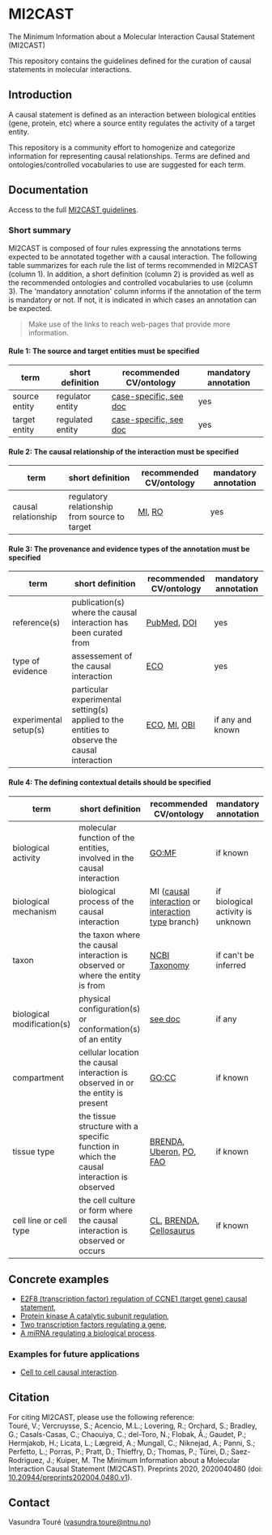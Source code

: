 # MI2CAST
The Minimum Information about a Molecular Interaction Causal Statement (MI2CAST)

This repository contains the guidelines defined for the curation of causal statements in molecular interactions.

## Introduction
A causal statement is defined as an interaction between biological entities (gene, protein, etc) where a source entity regulates the activity of a target entity.

This repository is a community effort to homogenize and categorize information for representing causal relationships. Terms are defined and ontologies/controlled vocabularies to use are suggested for each term.

## Documentation
Access to the full [MI2CAST guidelines](docs/MI2CAST_guideline.md).

### Short summary
MI2CAST is composed of four rules expressing the annotations terms expected to be annotated together with a causal interaction. The following table summarizes for each rule the list of terms recommended in MI2CAST (column 1). In addition, a short definition (column 2) is provided as well as the recommended ontologies and controlled vocabularies to use (column 3). The 'mandatory annotation' column informs if the annotation of the term is mandatory or not. If not, it is indicated in which cases an annotation can be expected.
> Make use of the links to reach web-pages that provide more information.

#### Rule 1: The source and target entities must be specified

|	term |	short definition |	recommended CV/ontology |	mandatory annotation |
|-|-|-|-|
| source entity |	regulator entity |	[case-specific, see doc](https://github.com/MI2CAST/MI2CAST/blob/master/docs/MI2CAST_guideline.md#entity-source-and-target-entity-of-the-causal-statement-mandatory)	| yes |
| target entity |	regulated entity |	[case-specific, see doc](https://github.com/MI2CAST/MI2CAST/blob/master/docs/MI2CAST_guideline.md#entity-source-and-target-entity-of-the-causal-statement-mandatory)	| yes |

#### Rule 2: The causal relationship of the interaction must be specified

|	term |	short definition |	recommended CV/ontology |	mandatory annotation |
|-|-|-|-|
| causal relationship |	regulatory relationship from source to target |	[MI](https://www.ebi.ac.uk/ols/ontologies/mi/terms?iri=http%3A%2F%2Fpurl.obolibrary.org%2Fobo%2FMI_2234), [RO](https://www.ebi.ac.uk/ols/ontologies/ro/properties?iri=http%3A%2F%2Fpurl.obolibrary.org%2Fobo%2FRO_0002506)	| yes |

#### Rule 3: The provenance and evidence types of the annotation must be specified

|	term |	short definition |	recommended CV/ontology |	mandatory annotation |
|-|-|-|-|
| reference(s) |	publication(s) where the causal interaction has been curated from |	[PubMed](https://www.ncbi.nlm.nih.gov/pmc/pmctopmid/), [DOI](https://www.doi.org/)	| yes |
| type of evidence |	assessement of the causal interaction |	[ECO](http://www.evidenceontology.org/)	| yes |
| experimental setup(s) |	particular experimental setting(s) applied to the entities to observe the causal interaction |	[ECO](http://www.evidenceontology.org/), [MI](https://www.ebi.ac.uk/ols/ontologies/mi/terms?iri=http%3A%2F%2Fpurl.obolibrary.org%2Fobo%2FMI_0346), [OBI](http://obi-ontology.org/)	| if any and known |

#### Rule 4: The defining contextual details should be specified

| term |	short definition |	recommended CV/ontology |	mandatory annotation |
|-|-|-|-|
| biological activity |	molecular function of the entities, involved in the causal interaction |	[GO:MF](http://geneontology.org/)	| if known |
| biological mechanism |	biological process of the causal interaction |	MI ([causal interaction](https://www.ebi.ac.uk/ols/ontologies/mi/terms?iri=http%3A%2F%2Fpurl.obolibrary.org%2Fobo%2FMI_2233) or [interaction type](https://www.ebi.ac.uk/ols/ontologies/mi/terms?iri=http%3A%2F%2Fpurl.obolibrary.org%2Fobo%2FMI_0190) branch)	| if biological activity is unknown |
| taxon |	the taxon where the causal interaction is observed or where the entity is from |	[NCBI Taxonomy](https://www.ncbi.nlm.nih.gov/taxonomy)	| if can't be inferred |
| biological modification(s) |	physical configuration(s) or conformation(s) of an entity |	[see doc](https://github.com/MI2CAST/MI2CAST/blob/master/docs/MI2CAST_guideline.md#biological-modification) | if any |
| compartment |	cellular location the causal interaction is observed in or the entity is present | [GO:CC](http://geneontology.org/) | if known |
| tissue type |	the tissue structure with a specific function in which the causal interaction is observed	| [BRENDA](https://www.brenda-enzymes.org/ontology.php?ontology_id=3), [Uberon](https://uberon.github.io/), [PO](http://planteome.org/), [FAO](https://github.com/obophenotype/fungal-anatomy-ontology) |	if known |
| cell line or cell type |	the cell culture or form where the causal interaction is observed or occurs |	[CL](http://www.obofoundry.org/ontology/cl.html), [BRENDA](https://www.brenda-enzymes.org/ontology.php?ontology_id=3), [Cellosaurus](https://web.expasy.org/cellosaurus/) | if known |

## Concrete examples
* [E2F8 (transcription factor) regulation of CCNE1 (target gene) causal statement](examples/TF-TG.md),
* [Protein kinase A catalytic subunit regulation](examples/PKA_regulation.md),
* [Two transcription factors regulating a gene](examples/2TF-TG.md),
* [A miRNA regulating a biological process](examples/mirna_process.md).

### Examples for future applications
* [Cell to cell causal interaction](examples/cell_cell_interaction.md).

## Citation
For citing MI2CAST, please use the following reference:  
Touré, V.; Vercruysse, S.; Acencio, M.L.; Lovering, R.; Orchard, S.; Bradley, G.; Casals-Casas, C.; Chaouiya, C.; del-Toro, N.; Flobak, Å.; Gaudet, P.; Hermjakob, H.; Licata, L.; Lægreid, A.; Mungall, C.; Niknejad, A.; Panni, S.; Perfetto, L.; Porras, P.; Pratt, D.; Thieffry, D.; Thomas, P.; Türei, D.; Saez-Rodriguez, J.; Kuiper, M. The Minimum Information about a Molecular Interaction Causal Statement (MI2CAST). Preprints 2020, 2020040480 (doi: [10.20944/preprints202004.0480.v1](https://www.preprints.org/manuscript/202004.0480/v1)).

## Contact 
Vasundra Touré ([vasundra.toure@ntnu.no](mailto:vasundra.toure@ntnu.no))
